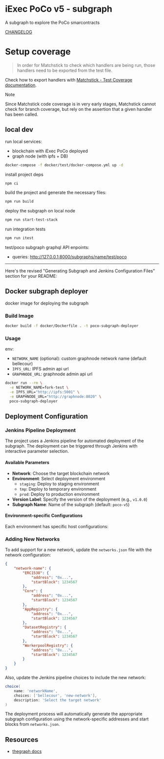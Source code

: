 # iExec PoCo v5 - subgraph

A subgraph to explore the PoCo smarcontracts

[CHANGELOG](./CHANGELOG.md)

# Setup coverage⁠

> In order for Matchstick to check which handlers are being run, those handlers need to be exported from the test file.

Check how to export handlers with [Matchstick - Test Coverage documentation](https://thegraph.com/docs/en/subgraphs/developing/creating/unit-testing-framework/#test-coverage).

> [!NOTE]
> Since Matchstick code coverage is in very early stages, Matchstick cannot check for branch coverage, but rely on the assertion that a given handler has been called.

## local dev

run local services:

- blockchain with iExec PoCo deployed
- graph node (with ipfs + DB)

```sh
docker-compose -f docker/test/docker-compose.yml up -d
```

install project deps

```sh
npm ci
```

build the project and generate the necessary files:

```sh
npm run build
```

deploy the subgraph on local node

```sh
npm run start-test-stack
```

run integration tests

```sh
npm run itest
```

test/poco subgraph graphql API enpoints:

- queries: <http://127.0.0.1:8000/subgraphs/name/test/poco>

---

Here's the revised "Generating Subgraph and Jenkins Configuration Files" section for your README:

## Docker subgraph deployer

docker image for deploying the subgraph

### Build Image

```sh
docker build -f docker/Dockerfile . -t poco-subgraph-deployer
```

### Usage

env:

- `NETWORK_NAME` (optional): custom graphnode network name (default bellecour)
- `IPFS_URL`: IPFS admin api url
- `GRAPHNODE_URL`: graphnode admin api url

```sh
docker run --rm \
  -e NETWORK_NAME=fork-test \
  -e IPFS_URL="http://ipfs:5001" \
  -e GRAPHNODE_URL="http://graphnode:8020" \
  poco-subgraph-deployer
```

## Deployment Configuration

### Jenkins Pipeline Deployment

The project uses a Jenkins pipeline for automated deployment of the subgraph. The deployment can be triggered through Jenkins with interactive parameter selection.

#### Available Parameters

- **Network**: Choose the target blockchain network
- **Environment**: Select deployment environment
  - `staging`: Deploy to staging environment
  - `tmp`: Deploy to temporary environment
  - `prod`: Deploy to production environment
- **Version Label**: Specify the version of the deployment (e.g., `v1.0.0`)
- **Subgraph Name**: Name of the subgraph (default: `poco-v5`)

#### Environment-specific Configurations

Each environment has specific host configurations:

### Adding New Networks

To add support for a new network, update the `networks.json` file with the network configuration:

```json
{
    "network-name": {
        "ERC1538": {
            "address": "0x...",
            "startBlock": 1234567
        },
        "Core": {
            "address": "0x...",
            "startBlock": 1234567
        },
        "AppRegistry": {
            "address": "0x...",
            "startBlock": 1234567
        },
        "DatasetRegistry": {
            "address": "0x...",
            "startBlock": 1234567
        },
        "WorkerpoolRegistry": {
            "address": "0x...",
            "startBlock": 1234567
        }
    }
}
```

Also, update the Jenkins pipeline choices to include the new network:

```groovy
choice(
    name: 'networkName',
    choices: ['bellecour', 'new-network'],
    description: 'Select the target network'
)
```

The deployment process will automatically generate the appropriate subgraph configuration using the network-specific addresses and start blocks from `networks.json`.

## Resources

- [thegraph docs](https://thegraph.com/docs/en/)

